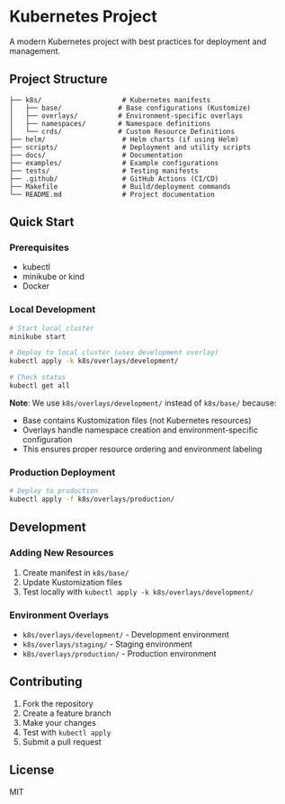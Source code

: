 # Kubernetes Project

A modern Kubernetes project with best practices for deployment and management.

## Project Structure

```
├── k8s/                    # Kubernetes manifests
│   ├── base/              # Base configurations (Kustomize)
│   ├── overlays/          # Environment-specific overlays
│   ├── namespaces/        # Namespace definitions
│   └── crds/              # Custom Resource Definitions
├── helm/                   # Helm charts (if using Helm)
├── scripts/                # Deployment and utility scripts
├── docs/                   # Documentation
├── examples/               # Example configurations
├── tests/                  # Testing manifests
├── .github/                # GitHub Actions (CI/CD)
├── Makefile                # Build/deployment commands
└── README.md               # Project documentation

```

## Quick Start

### Prerequisites
- kubectl
- minikube or kind
- Docker

### Local Development
```bash
# Start local cluster
minikube start

# Deploy to local cluster (uses development overlay)
kubectl apply -k k8s/overlays/development/

# Check status
kubectl get all
```

**Note**: We use `k8s/overlays/development/` instead of `k8s/base/` because:
- Base contains Kustomization files (not Kubernetes resources)
- Overlays handle namespace creation and environment-specific configuration
- This ensures proper resource ordering and environment labeling

### Production Deployment
```bash
# Deploy to production
kubectl apply -f k8s/overlays/production/
```

## Development

### Adding New Resources
1. Create manifest in `k8s/base/`
2. Update Kustomization files
3. Test locally with `kubectl apply -k k8s/overlays/development/`

### Environment Overlays
- `k8s/overlays/development/` - Development environment
- `k8s/overlays/staging/` - Staging environment  
- `k8s/overlays/production/` - Production environment

## Contributing

1. Fork the repository
2. Create a feature branch
3. Make your changes
4. Test with `kubectl apply`
5. Submit a pull request

## License

MIT
